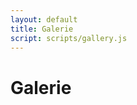 ```yaml
--- 
layout: default 
title: Galerie
script: scripts/gallery.js
---
```


<div class="page-breadcrumb">
    <div class="container text-center">
        <h1>Galerie</h1>
    </div>
</div>
<div id="instafeed" class="container-fluid gallery no-padd">
</div>

